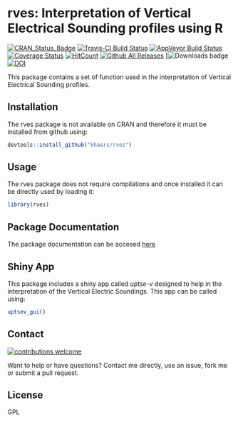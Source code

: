 # rves: Interpretation of Vertical Electrical Sounding profiles using R
[![CRAN_Status_Badge](http://www.r-pkg.org/badges/version/rves)](https://cran.r-project.org/package=rves)
[![Travis-CI Build Status](https://travis-ci.org/khaors/rves.svg?branch=master)](https://travis-ci.org/khaors/rves) 
[![AppVeyor Build Status](https://ci.appveyor.com/api/projects/status/github/khaors/rves?branch=master&svg=true)](https://ci.appveyor.com/project/khaors/rves)
[![Coverage Status](https://img.shields.io/codecov/c/github/khaors/rves/master.svg)](https://codecov.io/github/khaors/rves?branch=master)
[![HitCount](http://hits.dwyl.io/khaors/rves.svg)](http://hits.dwyl.io/khaors/rves)
[![Github All Releases](https://img.shields.io/github/downloads/khaors/rves/total.svg)]()
[![Downloads badge](https://badged.co/khaors/rves)
[![DOI](https://zenodo.org/badge/109721720.svg)](https://zenodo.org/badge/latestdoi/109721720)



This package contains a set of function used in the interpretation of Vertical Electrical Sounding profiles. 

## Installation 

The rves package is not available on CRAN and therefore it must be installed from github using:

```r
devtools::install_github("khaors/rves")
```

## Usage

The rves package does not require compilations and once installed it can be directly used by loading it: 

```r
library(rves)
```

## Package Documentation

The package documentation can be accesed [here](https://khaors.github.io/rves/) 

## Shiny App

This package includes a shiny app called _uptse-v_ designed to help in the interpretation of the Vertical Electric Soundings. This app can be called using:

```r
uptsev_gui()
```

## Contact
 [![contributions welcome](https://img.shields.io/badge/contributions-welcome-brightgreen.svg?style=flat)](https://github.com/khaors/rves/issues)

Want to help or have questions? Contact me directly, use an issue, fork me or submit a pull request.

## License

GPL
